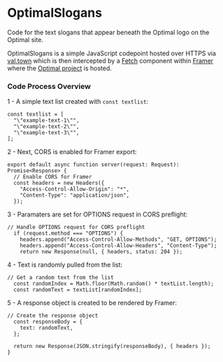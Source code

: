 # OptimalSlogans
Code for the text slogans that appear beneath the Optimal logo on the Optimal site.<br>

OptimalSlogans is a simple JavaScript codepoint hosted over HTTPS via [val.town](https://val.town) which is then intercepted by a [Fetch](https://fetch.tools) component within [Framer](https://framer.com) where the [Optimal project](https://github.com/gabefletch/optimal-v11) is hosted. <br>

### Code Process Overview
1 - A simple text list created with `const textlist`:
```
const textlist = [
  "\"example-text-1\"",
  "\"example-text-2\"",
  "\"example-text-3\"",
];
```
2 - Next, CORS is enabled for Framer export:
```
export default async function server(request: Request): Promise<Response> {
  // Enable CORS for Framer
  const headers = new Headers({
    "Access-Control-Allow-Origin": "*",
    "Content-Type": "application/json",
  });
```
3 - Paramaters are set for OPTIONS request in CORS preflight:
```
// Handle OPTIONS request for CORS preflight
  if (request.method === "OPTIONS") {
    headers.append("Access-Control-Allow-Methods", "GET, OPTIONS");
    headers.append("Access-Control-Allow-Headers", "Content-Type");
    return new Response(null, { headers, status: 204 });
```
4 - Text is randomly pulled from the list:
```
// Get a random text from the list
  const randomIndex = Math.floor(Math.random() * textList.length);
  const randomText = textList[randomIndex];
```
5 - A response object is created to be rendered by Framer:
```
// Create the response object
  const responseBody = {
    text: randomText,
  };

  return new Response(JSON.stringify(responseBody), { headers });
}
```

